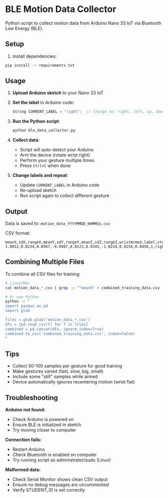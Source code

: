 # BLE Motion Data Collector

Python script to collect motion data from Arduino Nano 33 IoT via Bluetooth Low Energy (BLE).

## Setup

1. Install dependencies:
```bash
pip install -r requirements.txt
```

## Usage

1. **Upload Arduino sketch** to your Nano 33 IoT
2. **Set the label** in Arduino code:
   ```cpp
   String CURRENT_LABEL = "right";  // Change to: right, left, up, down, still
   ```
3. **Run the Python script**:
   ```bash
   python ble_data_collector.py
   ```

4. **Collect data**:
   - Script will auto-detect your Arduino
   - Arm the device (rotate wrist right)
   - Perform your gesture multiple times
   - Press `Ctrl+C` when done

5. **Change labels and repeat**:
   - Update `CURRENT_LABEL` in Arduino code
   - Re-upload sketch
   - Run script again to collect different gesture

## Output

Data is saved to: `motion_data_YYYYMMDD_HHMMSS.csv`

CSV format:
```
meanX,sdX,rangeX,meanY,sdY,rangeY,meanZ,sdZ,rangeZ,wristArmed,label,studentId
1.0012,0.0234,0.0567,-0.0987,0.0123,0.0345,-1.0234,0.0156,0.0456,1,right,11611553
```

## Combining Multiple Files

To combine all CSV files for training:

```bash
# Linux/Mac
cat motion_data_*.csv | grep -v "^meanX" > combined_training_data.csv

# Or use Python
python -c "
import pandas as pd
import glob

files = glob.glob('motion_data_*.csv')
dfs = [pd.read_csv(f) for f in files]
combined = pd.concat(dfs, ignore_index=True)
combined.to_csv('combined_training_data.csv', index=False)
"
```

## Tips

- Collect 50-100 samples per gesture for good training
- Make gestures varied (fast, slow, big, small)
- Include some "still" samples while armed
- Device automatically ignores recentering motion (wrist flat)

## Troubleshooting

**Arduino not found:**
- Check Arduino is powered on
- Ensure BLE is initialized in sketch
- Try moving closer to computer

**Connection fails:**
- Restart Arduino
- Check Bluetooth is enabled on computer
- Try running script as administrator/sudo (Linux)

**Malformed data:**
- Check Serial Monitor shows clean CSV output
- Ensure no debug messages are uncommented
- Verify STUDENT_ID is set correctly
